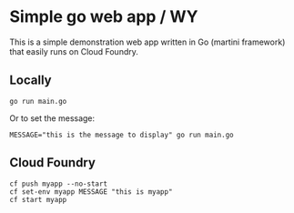 Simple go web app / WY
=================

This is a simple demonstration web app written in Go (martini framework) that easily runs on Cloud Foundry.

Locally
-------

```
go run main.go
```

Or to set the message:

```
MESSAGE="this is the message to display" go run main.go
```

Cloud Foundry
-------------

```
cf push myapp --no-start
cf set-env myapp MESSAGE "this is myapp"
cf start myapp
```

